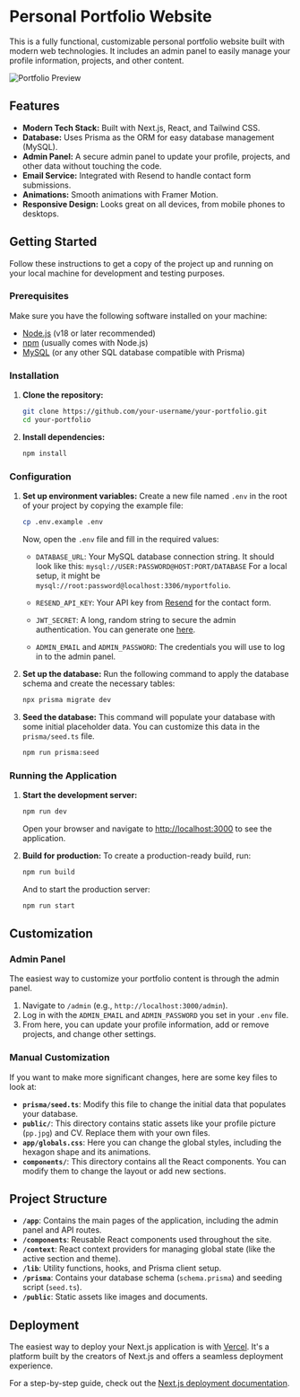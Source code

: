 # Personal Portfolio Website

This is a fully functional, customizable personal portfolio website built with modern web technologies. It includes an admin panel to easily manage your profile information, projects, and other content.

![Portfolio Preview](https://imgur.com/a/i2DOtYH#3qlqtB1) <!-- Replace with a screenshot of your portfolio -->

## Features

- **Modern Tech Stack:** Built with Next.js, React, and Tailwind CSS.
- **Database:** Uses Prisma as the ORM for easy database management (MySQL).
- **Admin Panel:** A secure admin panel to update your profile, projects, and other data without touching the code.
- **Email Service:** Integrated with Resend to handle contact form submissions.
- **Animations:** Smooth animations with Framer Motion.
- **Responsive Design:** Looks great on all devices, from mobile phones to desktops.

## Getting Started

Follow these instructions to get a copy of the project up and running on your local machine for development and testing purposes.

### Prerequisites

Make sure you have the following software installed on your machine:

- [Node.js](https://nodejs.org/en/download/) (v18 or later recommended)
- [npm](https://www.npmjs.com/get-npm) (usually comes with Node.js)
- [MySQL](https://dev.mysql.com/downloads/installer/) (or any other SQL database compatible with Prisma)

### Installation

1.  **Clone the repository:**
    ```bash
    git clone https://github.com/your-username/your-portfolio.git
    cd your-portfolio
    ```

2.  **Install dependencies:**
    ```bash
    npm install
    ```

### Configuration

1.  **Set up environment variables:**
    Create a new file named `.env` in the root of your project by copying the example file:
    ```bash
    cp .env.example .env
    ```
    Now, open the `.env` file and fill in the required values:

    - `DATABASE_URL`: Your MySQL database connection string. It should look like this:
      `mysql://USER:PASSWORD@HOST:PORT/DATABASE`
      For a local setup, it might be `mysql://root:password@localhost:3306/myportfolio`.

    - `RESEND_API_KEY`: Your API key from [Resend](https://resend.com/) for the contact form.

    - `JWT_SECRET`: A long, random string to secure the admin authentication. You can generate one [here](https://generate-secret.now.sh/32).

    - `ADMIN_EMAIL` and `ADMIN_PASSWORD`: The credentials you will use to log in to the admin panel.

2.  **Set up the database:**
    Run the following command to apply the database schema and create the necessary tables:
    ```bash
    npx prisma migrate dev
    ```

3.  **Seed the database:**
    This command will populate your database with some initial placeholder data. You can customize this data in the `prisma/seed.ts` file.
    ```bash
    npm run prisma:seed
    ```

### Running the Application

1.  **Start the development server:**
    ```bash
    npm run dev
    ```
    Open your browser and navigate to [http://localhost:3000](http://localhost:3000) to see the application.

2.  **Build for production:**
    To create a production-ready build, run:
    ```bash
    npm run build
    ```
    And to start the production server:
    ```bash
    npm run start
    ```

## Customization

### Admin Panel

The easiest way to customize your portfolio content is through the admin panel.

1.  Navigate to `/admin` (e.g., `http://localhost:3000/admin`).
2.  Log in with the `ADMIN_EMAIL` and `ADMIN_PASSWORD` you set in your `.env` file.
3.  From here, you can update your profile information, add or remove projects, and change other settings.

### Manual Customization

If you want to make more significant changes, here are some key files to look at:

- **`prisma/seed.ts`**: Modify this file to change the initial data that populates your database.
- **`public/`**: This directory contains static assets like your profile picture (`pp.jpg`) and CV. Replace them with your own files.
- **`app/globals.css`**: Here you can change the global styles, including the hexagon shape and its animations.
- **`components/`**: This directory contains all the React components. You can modify them to change the layout or add new sections.

## Project Structure

- **`/app`**: Contains the main pages of the application, including the admin panel and API routes.
- **`/components`**: Reusable React components used throughout the site.
- **`/context`**: React context providers for managing global state (like the active section and theme).
- **`/lib`**: Utility functions, hooks, and Prisma client setup.
- **`/prisma`**: Contains your database schema (`schema.prisma`) and seeding script (`seed.ts`).
- **`/public`**: Static assets like images and documents.

## Deployment

The easiest way to deploy your Next.js application is with [Vercel](https://vercel.com/). It's a platform built by the creators of Next.js and offers a seamless deployment experience.

For a step-by-step guide, check out the [Next.js deployment documentation](https://nextjs.org/docs/deployment).